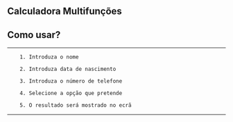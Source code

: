 ## Calculadora Multifunções 

## Como usar? 

----
        1. Introduza o nome

        2. Introduza data de nascimento

        3. Introduza o número de telefone

        4. Selecione a opção que pretende

        5. O resultado será mostrado no ecrã

----
        





